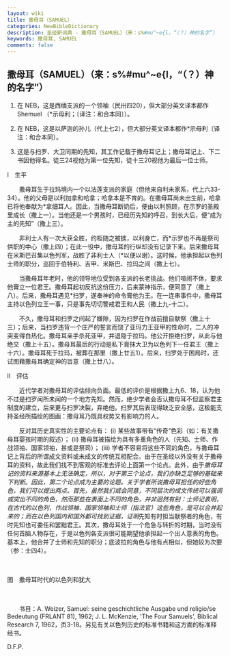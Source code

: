```yaml
---
layout: wiki
title: 撒母耳（SAMUEL）
categories: NewBibleDictionary
description: 圣经新词典 - 撒母耳（SAMUEL）（来：s%#mu^~e{l，“（？）神的名字”）
keywords: 撒母耳, SAMUEL
comments: false
---
```


## 撒母耳（SAMUEL）（来：s%#mu^~e{l，“（？）神的名字”）

1. 在 NEB，这是西缅支派的一个领袖（民卅四20），但大部分英文译本都作 Shemuel （*示母利；〔译注：和合本同〕）。

2. 在 NEB，这是以萨迦的孙儿（代上七2），但大部分英文译本都作*示母利〔译注：和合本同〕。

3. 这是与扫罗、大卫同期的先知，其工作记载于撒母耳记上；撒母耳记上、下二书因他得名。徒三24视他为第一位先知，徒十三20视他为最后一位士师。

Ⅰ　生平

　　撒母耳生于拉玛境内一个以法莲支派的家庭（但他来自利未家系，代上六33-34）。他的父母是以利加拿和哈拿；哈拿本是不育的。在撒母耳尚未出生前，哈拿已将他奉献为*拿细耳人。因此，当撒母耳断奶后，便由以利照顾，在示罗的圣殿里成长（撒上一）。当他还是一个男孩时，已经历先知的呼召，到长大后，便“成为主的先知”（撒上三）。

　　非利士人有一次大获全胜，约柜随之被掳，以利身亡，而*示罗也不再是祭司供职的中心（撒上四）；在此一役中，撒母耳的行纵却没有记录下来。后来撒母耳在米斯巴召集以色列军，战胜了非利士人（*以便以谢）。这时候，他承担起以色列士师的职分，巡回于伯特利、吉甲、米斯巴、拉玛之间（撒上七）。

　　当撒母耳年老时，他的领导地位受到各支派的长老挑战。他们喧闹不休，要求他膏立一位君王。撒母耳起初反抗这份压力，后来蒙神指示，便同意了（撒上八）。后来，撒母耳遇见*扫罗，遂奉神的命令膏他为王。在一连串事件中，撒母耳主持以色列立王一事，只是事先切切警戒君王和人民（撒上九-十二）。

　　不久，撒母耳和扫罗之间起了嫌隙，因为扫罗在作战前擅自献祭（撒上十三）；后来，当扫罗违背一个庄严的誓言而饶了亚玛力王亚甲的性命时，二人的冲突变得白热化。撒母耳亲手杀死亚甲，并退隐于拉玛。他公开拒绝扫罗，从此与他绝交（撒上十五）。撒母耳最后的行动是私下膏抹大卫为以色列下一任君王（撒上十六）。撒母耳死于拉玛，被葬在那里（撒上廿五1）。后来，扫罗处于困局时，还试图藉撒母耳确定神的旨意（撒上廿八）。

Ⅱ　评估

　　近代学者对撒母耳的评估倾向负面。最低的评价是根据撒上九6、18，认为他不过是扫罗闻所未闻的一个地方先知。然而，绝少学者会否认撒母耳不但监察君主制度的建立，后来更与扫罗决裂，弃绝他。扫罗其后表现得缺乏安全感，这极能支持圣经所描绘的图画：撒母耳乃既具权势又有影响力的人。

　　反对其历史真实性的主要论点有： (i) 某些故事带有“传奇”色彩（如：有关撒母耳婴孩时期的叙述）； (ii) 撒母耳被描绘为具有多重角色的人（先知、士师、作战领袖、国家领袖，甚或是祭司）； (iii) 学者不容易将这些不同的角色，与撒母耳记上背后的所谓成文资料或未成文的传统互相配合。由于在圣经以外没有关于撒母耳的资料，故此我们找不到客观的标准去评论上面第一个论点。此外，由于*撒母耳记的资料来源基本上无法确定，所以，对于第三个论点，我们亦缺乏足够的基础来下判断。因此，第二个论点成为主要的论题。关于学者所说撒母耳担任的好些角色，我们可以提出两点。首先，虽然我们或会同意，不同层次的成文传统可以强调或突出不同的角色，然而那些在表面上不同的角色，并非迥然有别：士师记表明，在古代的以色列，作战领袖、国家领袖和士师（指法官）这些角色，是可以合并起来的；而在以色列国内和国外都可找到证据，证明*先知有时担当献祭者的角色，有时先知也可委任和罢黜君王。其次，撒母耳处于一个危急与转折的时期，当时没有任何首脑人物存在，于是以色列各支派很可能期望他承担起一个出人意表的角色。基本上，他合并了士师和先知的职分；底波拉的角色与他有点相似，但她较为次要（参：士四4）。

　





图　撒母耳时代的以色列和犹大

　

　　书目：A. Weizer, Samuel: seine geschichtliche Ausgabe und religio/se Bedeutung (FRLANT 81), 1962; J. L. McKenzie, 'The Four Samuels', Biblical Research 7, 1962，页3-18。另见有关以色列历史的标准书籍和这方面的标准释经书。

D.F.P.








